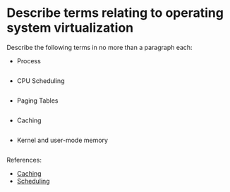 # Describe terms relating to operating system virtualization

Describe the following terms in no more than a paragraph each:

- Process

```text

```


- CPU Scheduling

```text

```


- Paging Tables

```text

```


- Caching

```text

```


- Kernel and user-mode memory

```text

```


References:

- [Caching](https://en.wikipedia.org/wiki/Cache_(computing))
- [Scheduling](https://en.wikipedia.org/wiki/Scheduling_(computing))